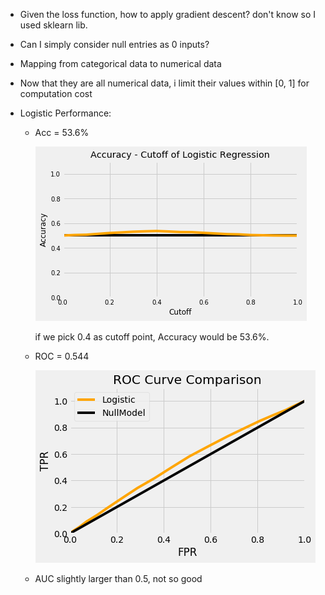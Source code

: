 * Given the loss function, how to apply gradient descent? don't know so I used sklearn lib.

* Can I simply consider null entries as 0 inputs?

* Mapping from categorical data to numerical data

* Now that they are all numerical data, i limit their values within [0, 1] for computation cost

* Logistic Performance:

  * Acc = 53.6%

    ![image](https://github.com/frostace/BinaryClassification/blob/master/Algo1%20-%20Logistic%20Regression/Logistic%20ACC.png)

    if we pick 0.4 as cutoff point, Accuracy would be 53.6%.

  * ROC = 0.544

    ![image](https://github.com/frostace/BinaryClassification/blob/master/Algo1%20-%20Logistic%20Regression/Logistic%20ROC.png)

  * AUC slightly larger than 0.5, not so good
